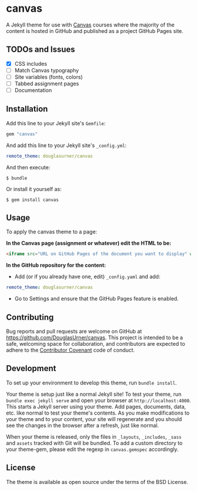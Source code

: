 # canvas

A Jekyll theme for use with [Canvas](https://canvas.instructure.com) courses where the majority of the content is hosted in GitHub and published as a project GitHub Pages site.

## TODOs and Issues

- [X] CSS includes
- [ ] Match Canvas typography
- [ ] Site variables (fonts, colors)
- [ ] Tabbed assignment pages
- [ ] Documentation

## Installation

Add this line to your Jekyll site's `Gemfile`:

```ruby
gem "canvas"
```

And add this line to your Jekyll site's `_config.yml`:

```yaml
remote_theme: douglasurner/canvas
```

And then execute:

    $ bundle

Or install it yourself as:

    $ gem install canvas

## Usage

To apply the canvas theme to a page:

**In the Canvas page (assignment or whatever) edit the HTML to be:**

```html
<iframe src="URL on GitHub Pages of the document you want to display" width="100%" height="666px"></iframe>
```

**In the GitHub repository for the content:**

* Add (or if you already have one, edit) `_config.yaml` and add:

```yaml
remote_theme: douglasurner/canvas
```

* Go to Settings and ensure that the GitHub Pages feature is enabled.

## Contributing

Bug reports and pull requests are welcome on GitHub at https://github.com/DouglasUrner/canvas. This project is intended to be a safe, welcoming space for collaboration, and contributors are expected to adhere to the [Contributor Covenant](http://contributor-covenant.org) code of conduct.

## Development

To set up your environment to develop this theme, run `bundle install`.

Your theme is setup just like a normal Jekyll site! To test your theme, run `bundle exec jekyll serve` and open your browser at `http://localhost:4000`. This starts a Jekyll server using your theme. Add pages, documents, data, etc. like normal to test your theme's contents. As you make modifications to your theme and to your content, your site will regenerate and you should see the changes in the browser after a refresh, just like normal.

When your theme is released, only the files in `_layouts`, `_includes`, `_sass` and `assets` tracked with Git will be bundled.
To add a custom directory to your theme-gem, please edit the regexp in `canvas.gemspec` accordingly.

## License

The theme is available as open source under the terms of the BSD License.
